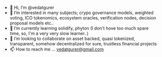 - 👋 Hi, I’m @vedatgurer
- 👀 I’m interested in many subjects; crypo governance models, weighted voting, ICO tokenomics, ecosystem oracles, verification nodes, decision proposal models etc..
- 🌱 I’m currently learning solidify, phyton (I don't hove too much spare time, so, I'm a very very slow learner..)
- 💞️ I’m looking to collaborate on asset backed, quasi tokenized, transparent, somehow decentralized for sure, trustless financial projects
- 📫 How to reach me ... vedatgurer@gmail.com

<!---
vedatgurer/vedatgurer is a ✨ special ✨ repository because its `README.md` (this file) appears on your GitHub profile.
You can click the Preview link to take a look at your changes.
--->
